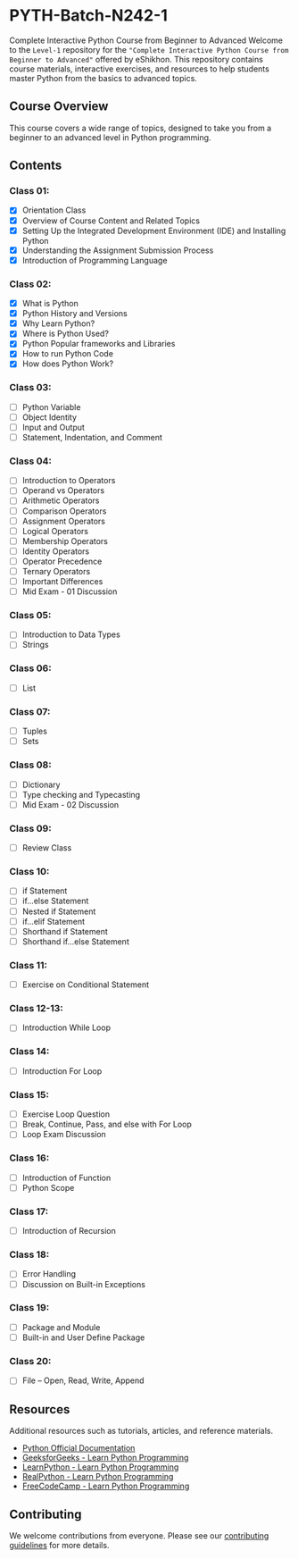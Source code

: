 # PYTH-Batch-N242-1

Complete Interactive Python Course from Beginner to Advanced
Welcome to the `Level-1` repository for the `"Complete Interactive Python Course from Beginner to Advanced"` offered by eShikhon. This repository contains course materials, interactive exercises, and resources to help students master Python from the basics to advanced topics.

## Course Overview

This course covers a wide range of topics, designed to take you from a beginner to an advanced level in Python programming. 

## Contents

### Class 01: 
- [x] Orientation Class
- [x] Overview of Course Content and Related Topics
- [x] Setting Up the Integrated Development Environment (IDE) and Installing Python
- [x] Understanding the Assignment Submission Process
- [x] Introduction of Programming Language

### Class 02: 
- [x] What is Python
- [x] Python History and Versions        
- [x] Why Learn Python?        
- [x] Where is Python Used?        
- [x] Python Popular frameworks and Libraries        
- [x] How to run Python Code        
- [x] How does Python Work?

### Class 03: 
- [ ] Python Variable
- [ ] Object Identity    
- [ ] Input and Output    
- [ ] Statement, Indentation, and Comment

### Class 04: 
- [ ] Introduction to Operators
- [ ] Operand vs Operators
- [ ] Arithmetic Operators
- [ ] Comparison Operators
- [ ] Assignment Operators
- [ ] Logical Operators
- [ ] Membership Operators
- [ ] Identity Operators
- [ ] Operator Precedence
- [ ] Ternary Operators
- [ ] Important Differences
- [ ] Mid Exam - 01 Discussion

### Class 05: 
- [ ] Introduction to Data Types
- [ ] Strings

### Class 06:
- [ ] List

### Class 07:
- [ ] Tuples                
- [ ] Sets

### Class 08:
- [ ] Dictionary
- [ ] Type checking and Typecasting        
- [ ] Mid Exam - 02 Discussion

### Class 09:
- [ ] Review Class

### Class 10:
- [ ] if Statement
- [ ] if…else Statement
- [ ] Nested if Statement
- [ ] if…elif Statement
- [ ] Shorthand if Statement
- [ ] Shorthand if…else Statement

### Class 11:
- [ ] Exercise on Conditional Statement

### Class 12-13:
- [ ] Introduction While Loop

### Class 14:
- [ ] Introduction For Loop

### Class 15:
- [ ] Exercise Loop Question
- [ ] Break, Continue, Pass, and else with For Loop    
- [ ] Loop Exam Discussion

### Class 16:
- [ ] Introduction of Function
- [ ] Python Scope

### Class 17:
- [ ] Introduction of Recursion

### Class 18:
- [ ] Error Handling 
- [ ] Discussion on Built-in Exceptions

### Class 19:
- [ ] Package and Module 
- [ ] Built-in and User Define Package

### Class 20:
- [ ] File – Open, Read, Write, Append

## Resources

Additional resources such as tutorials, articles, and reference materials.

- [Python Official Documentation](https://docs.python.org/3/)
- [GeeksforGeeks - Learn Python Programming](https://www.geeksforgeeks.org/python-programming-language-tutorial/)
- [LearnPython - Learn Python Programming](https://www.learnpython.org/)
- [RealPython - Learn Python Programming](https://realpython.com/)
- [FreeCodeCamp - Learn Python Programming](https://www.freecodecamp.org/news/python-code-examples-sample-script-coding-tutorial-for-beginners/)

## Contributing

We welcome contributions from everyone. Please see our [contributing guidelines](CONTRIBUTING.md) for more details.
